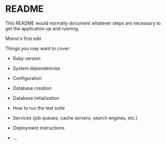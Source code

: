 # README

This README would normally document whatever steps are necessary to get the
application up and running.

Momo's first edit


Things you may want to cover:

* Ruby version

* System dependencies

* Configuration

* Database creation

* Database initialization

* How to run the test suite

* Services (job queues, cache servers, search engines, etc.)

* Deployment instructions

* ...
